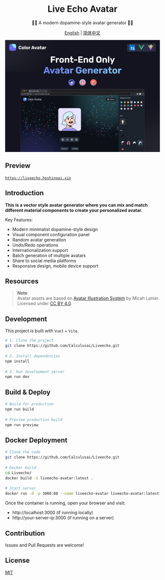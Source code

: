 <div align="center">
  <h1>Live Echo Avatar</h1>

  <p>🧑‍🦱 A modern dopamine-style avatar generator 🧑‍🦳</p>

[English](./README.md) | [简体中文](./README-CN.md)

</div>

<img src="./images/social-preview-1.png" alt="website-cover" />

## Preview

[`https://liveecho.hoshinoai.xin`](https://liveecho.hoshinoai.xin)

## Introduction

**This is a vector style avatar generator where you can mix and match different material components to create your personalized avatar.**

Key Features:

- Modern minimalist dopamine-style design
- Visual component configuration panel
- Random avatar generation
- Undo/Redo operations
- Internationalization support
- Batch generation of multiple avatars
- Share to social media platforms
- Responsive design, mobile device support

## Resources

> **Note**  
> Avatar assets are based on [Avatar Illustration System](https://www.figma.com/community/file/829741575478342595) by Micah Lanier. Licensed under [CC BY 4.0](https://creativecommons.org/licenses/by/4.0/).

## Development

This project is built with `Vue3` + `Vite`.

```sh
# 1. Clone the project
git clone https://github.com/Calculusai/Liveecho.git

# 2. Install dependencies
npm install

# 3. Run development server
npm run dev
```

## Build & Deploy

```sh
# Build for production
npm run build

# Preview production build
npm run preview
```

## Docker Deployment

```sh
# Clone the code
git clone https://github.com/Calculusai/Liveecho.git

# Docker build
cd Liveecho/
docker build -t liveecho-avatar:latest .

# Start server
docker run -d -p 3000:80 --name liveecho-avatar liveecho-avatar:latest
```

Once the container is running, open your browser and visit:

- http://localhost:3000 (if running locally)
- http://your-server-ip:3000 (if running on a server)

## Contribution

Issues and Pull Requests are welcome!

## License

[MIT](./LICENSE)
